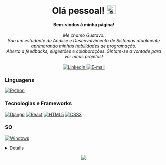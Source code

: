 <h1 align="center">Olá pessoal! <img src="https://media0.giphy.com/media/RVy3XU9pV1euIO3bsR/giphy.gif?cid=6c09b952as9zripoinv5so47pjiu6eg6na190s1m31j28gf6&ep=v1_stickers_related&rid=giphy.gif&ct=s" width="28px" alt="👋"></h1>

<p align="center">
    <b>Bem-vindos à minha página!</b><br><br>
    <i>
        Me chamo Gustavo.<br>
        Sou um estudante de Análise e Desenvolvimento de Sistemas atualmente aprimorando minhas habilidades de programação.<br>
        Aberto a feedbacks, sugestões e colaborações. Sintam-se a vontade para ver meus projetos!<br>
    </i><br>
    <a href="https://www.linkedin.com/in/gustavofernandes04">
        <img src="https://img.shields.io/badge/LinkedIn-blue?style=flat-square&logo=linkedin" alt="LinkedIn">
    </a>
    <a href="mailto:fernandes.gustavo2910@gmail.com">
        <img src="https://img.shields.io/badge/Email-D14836?style=flat-square&logo=gmail&logoColor=white" alt ="E-mail">
    </a>
</p>

### Linguagens
[![Python](https://img.shields.io/badge/python-black?style=for-the-badge&logo=python)](https://github.com/gustavof04)

<!-- ### ML/DL -->

### Tecnologias e Frameworks
[![Django](https://img.shields.io/badge/django-black?style=for-the-badge&logo=django)](https://github.com/gustavof04)
[![React](https://img.shields.io/badge/react-black?style=for-the-badge&logo=react)](https://github.com/gustavof04)
[![HTML5](https://img.shields.io/badge/html5-black?style=for-the-badge&logo=html5)](https://github.com/gustavof04)
[![CSS3](https://img.shields.io/badge/css3-black?style=for-the-badge&logo=css3)](https://github.com/gustavof04)

### SO
[![Windows](https://img.shields.io/badge/Windows-black?style=for-the-badge&logo=Windows)](https://github.com/gustavof04)

<details>
<p align="center">
  <a href="https://github.com/gustavof04">
    <img src="http://github-profile-summary-cards.vercel.app/api/cards/profile-details?username=gustavof04&theme=transparent" />
  </a>
  <a href="https://github.com/gustavof04">
    <img src="https://github-readme-streak-stats.herokuapp.com/?user=gustavof04&hide_border=true&card_width=338&theme=transparent" />
  </a>
  <a href="https://github.com/gustavof04">
    <img src="http://github-profile-summary-cards.vercel.app/api/cards/stats?username=gustavof04&theme=transparent" />
  </a>
  <a href="https://github.com/gustavof04">
    <img src="https://github-readme-stats.vercel.app/api/top-langs/?username=gustavof04&langs_count=10&exclude_repo=&hide=jupyter%20notebook,vim%20script,cmake,makefile,batchfile,emacs%20lisp,css,html&layout=default&card_width=699&hide_border=true&theme=transparent" />
  </a>
</p>
</details>

<p align="center">
  <a href="https://github.com/gustavof04">
    <img src="https://komarev.com/ghpvc/?username=gustavof04&color=blue&style=flat)" />
  </a>
</p>
